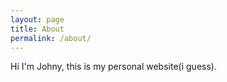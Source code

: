 ```yaml
---
layout: page
title: About
permalink: /about/
---
```


Hi I'm Johny, this is my personal website(i guess).


